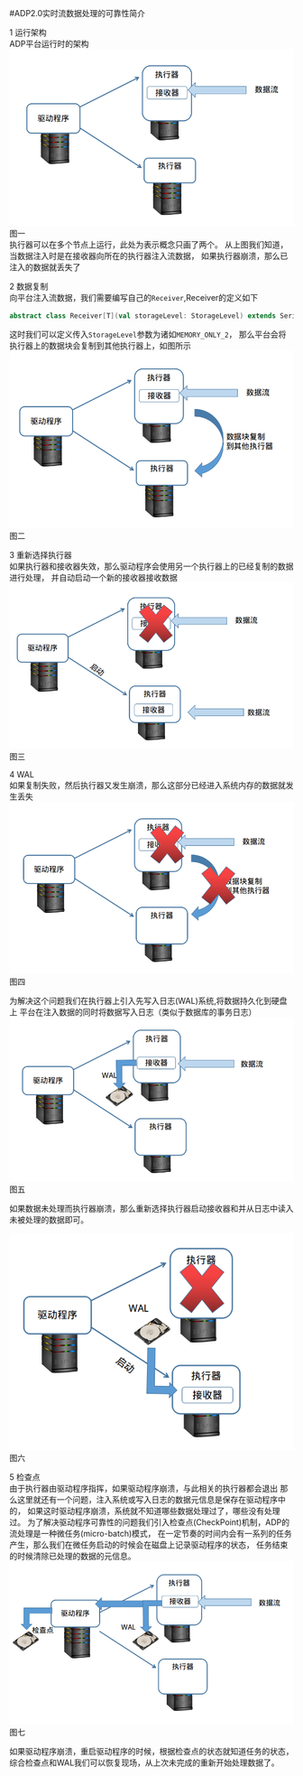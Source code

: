 #ADP2.0实时流数据处理的可靠性简介

1 运行架构  
ADP平台运行时的架构
![运行架构](runningArchitecture.png)
图一  
执行器可以在多个节点上运行，此处为表示概念只画了两个。
从上图我们知道，当数据注入时是在接收器向所在的执行器注入流数据，
如果执行器崩溃，那么已注入的数据就丢失了

2 数据复制  
向平台注入流数据，我们需要编写自己的`Receiver`,Receiver的定义如下
```scala
abstract class Receiver[T](val storageLevel: StorageLevel) extends Serializable 
```
这时我们可以定义传入`StorageLevel`参数为诸如`MEMORY_ONLY_2`，
那么平台会将执行器上的数据块会复制到其他执行器上，如图所示
![数据复制](replicate.png)
图二  


3 重新选择执行器  
如果执行器和接收器失效，那么驱动程序会使用另一个执行器上的已经复制的数据进行处理，
并自动启动一个新的接收器接收数据
![执行器失败](executorFail.png)
图三  

4 WAL  
如果复制失败，然后执行器又发生崩溃，那么这部分已经进入系统内存的数据就发生丢失  
![复制失败](replicateFail.png)
图四  


为解决这个问题我们在执行器上引入先写入日志(WAL)系统,将数据持久化到硬盘上
平台在注入数据的同时将数据写入日志（类似于数据库的事务日志）
![WAL](wal.png)
图五  


如果数据未处理而执行器崩溃，那么重新选择执行器启动接收器和并从日志中读入未被处理的数据即可。

![walRead](walRead.png)
图六  



5 检查点  
由于执行器由驱动程序指挥，如果驱动程序崩溃，与此相关的执行器都会退出
那么这里就还有一个问题，注入系统或写入日志的数据元信息是保存在驱动程序中的，
如果这时驱动程序崩溃，系统就不知道哪些数据处理过了，哪些没有处理过。
为了解决驱动程序可靠性的问题我们引入检查点(CheckPoint)机制，ADP的流处理是一种微任务(micro-batch)模式，
在一定节奏的时间内会有一系列的任务产生，那么我们在微任务启动的时候会在磁盘上记录驱动程序的状态，
任务结束的时候清除已处理的数据的元信息。
![checkpoint](checkpoint.png)
图七  



如果驱动程序崩溃，重启驱动程序的时候，根据检查点的状态就知道任务的状态，
综合检查点和WAL我们可以恢复现场，从上次未完成的重新开始处理数据了。